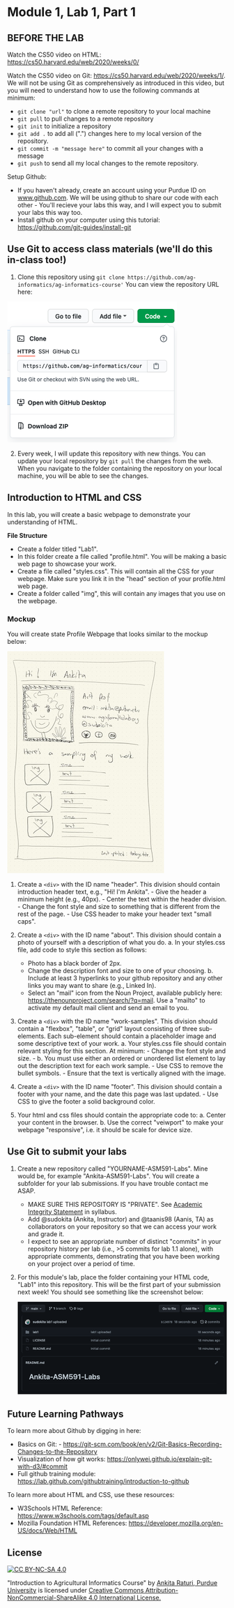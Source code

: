 # Module 1, Lab 1, Part 1

## BEFORE THE LAB

Watch the CS50 video on HTML: https://cs50.harvard.edu/web/2020/weeks/0/

Watch the CS50 video on Git: https://cs50.harvard.edu/web/2020/weeks/1/. We will not be using Git as comprehensively as introduced in this video, but you will need to understand how to use the following commands at minimum:
- `git clone "url"` to clone a remote repository to your local machine
- `git pull` to pull changes to a remote repository
- `git init` to initialize a repository
- `git add .` to add all (".") changes here to my local version of the repository.
- `git commit -m "message here"` to commit all your changes with a message
- `git push` to send all my local changes to the remote repository.

Setup Github:
- If you haven't already, create an account using your Purdue ID on www.github.com. We will be using github to share our code with each other - You'll recieve your labs this way, and I will expect you to submit your labs this way too.
- Install github on your computer using this tutorial: https://github.com/git-guides/install-git

## Use Git to access class materials (we'll do this in-class too!)

1. Clone this repository using `git clone https://github.com/ag-informatics/ag-informatics-course'` You can view the repository URL here: 
	
![Clone Repo](img/git1.png)

2. Every week, I will update this repository with new things. You can update your local repository by `git pull` the changes from the web. When you navigate to the folder containing the repository on your local machine, you will be able to see the changes.

## Introduction to HTML and CSS

In this lab, you will create a basic webpage to demonstrate your understanding of HTML. 

**File Structure** 
- Create a folder titled "Lab1". 
- In this folder create a file called "profile.html". You will be making a basic web page to showcase your work.
- Create a file called "styles.css". This will contain all the CSS for your webpage. Make sure you link it in the "head" section of your profile.html web page.
- Create a folder called "img", this will contain any images that you use on the webpage.

### Mockup
You will create state Profile Webpage that looks similar to the mockup below:

![Ankita Mockup](img/mockup.jpg)

1. Create a `<div>` with the ID name "header". This division should contain introduction header text, e.g., "Hi! I'm Ankita". 
		- Give the header a minimum height (e.g., 40px).
		- Center the text within the header division.
		- Change the font style and size to something that is different from the rest of the page. 
		- Use CSS header to make your header text "small caps".

2. Create a `<div>` with the ID name "about".  This division should contain a photo of yourself with a description of what you do.
  a. In your styles.css file, add code to style this section as follows:
     - Photo has a black border of 2px. 
     - Change the description font and size to one of your choosing.
  b. Include at least 3 hyperlinks to your github repository and any other links you may want to share (e.g., Linked In). 
  	- Select an "mail" icon from the Noun Project, available publicly here: <a href="https://thenounproject.com/search/?q=mail">https://thenounproject.com/search/?q=mail</a>. Use a "mailto" to activate my default mail client and send an email to you. 

3. Create a `<div>` with the ID name "work-samples". This division should contain a "flexbox", "table", or "grid" layout consisting of three sub-elements. Each sub-element should contain a placeholder image and some descriptive text of your work. 
	a. Your styles.css file should contain relevant styling for this section. At minimum:
		- Change the font style and size.
		- 
	b. You must use either an ordered or unordered list element to lay out the description text for each work sample. 
		- Use CSS to remove the bullet symbols.
		- Ensure that the text is vertically aligned with the image.

4. Create a `<div>` with the ID name "footer". This division should contain a footer with your name, and the date this page was last updated.
		- Use CSS to give the footer a solid background color. 

5. Your html and css files should contain the appropriate code to:
	a. Center your content in the browser.
	b. Use the correct "veiwport" to make your webpage "responsive", i.e. it should be scale for device size.

## Use Git to submit your labs
1. Create a new repository called "YOURNAME-ASM591-Labs". Mine would be, for example "Ankita-ASM591-Labs". You will create a subfolder for your lab submissions. If you have trouble contact me ASAP.
	- MAKE SURE THIS REPOSITORY IS "PRIVATE". See [Academic Integrity Statement](https://github.com/ag-informatics/ag-informatics-course#academic-integrity) in syllabus.
	- Add @sudokita (Ankita, Instructor) and @taanis98 (Aanis, TA) as collaborators on your repository so that we can access your work and grade it.
	- I expect to see an appropriate number of distinct "commits" in your repository history per lab (i.e., >5 commits for lab 1.1 alone), with appropriate comments, demonstrating that you have been working on your project over a period of time.

2. For this module's lab, place the folder containing your HTML code, "Lab1" into this repository. This will be the first part of your submission next week! You should see something like the screenshot below:

	![Lab1 Repo](img/lab1.png)

## Future Learning Pathways 

To learn more about Github by digging in here:
- Basics on Git: - https://git-scm.com/book/en/v2/Git-Basics-Recording-Changes-to-the-Repository
- Visualization of how git works: https://onlywei.github.io/explain-git-with-d3/#commit
- Full github training module: https://lab.github.com/githubtraining/introduction-to-github

To learn more about HTML and CSS, use these resources:
- W3Schools HTML Reference: https://www.w3schools.com/tags/default.asp
- Mozilla Foundation HTML References: https://developer.mozilla.org/en-US/docs/Web/HTML 

## License
[![CC BY-NC-SA 4.0][cc-by-nc-sa-shield]][cc-by-nc-sa]

<!-- This work is licensed under a
[Creative Commons Attribution-NonCommercial-ShareAlike 4.0 International License][cc-by-nc-sa].

[![CC BY-NC-SA 4.0][cc-by-nc-sa-image]][cc-by-nc-sa] -->

[cc-by-nc-sa]: http://creativecommons.org/licenses/by-nc-sa/4.0/
[cc-by-nc-sa-image]: https://licensebuttons.net/l/by-nc-sa/4.0/88x31.png
[cc-by-nc-sa-shield]: https://img.shields.io/badge/License-CC%20BY--NC--SA%204.0-lightgrey.svg

  "Introduction to Agricultural Informatics Course" by [Ankita Raturi, Purdue University](https://github.com/ag-informatics/ag-informatics-course) is licensed under [Creative Commons Attribution-NonCommercial-ShareAlike 4.0 International License.](http://creativecommons.org/licenses/by-nc-sa/4.0/)

